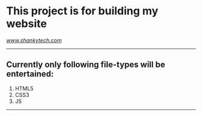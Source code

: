 This project is for building my website  
===
*www.shankytech.com*

-----
Currently only following file-types will be entertained:
---
1. HTML5
2. CSS3
3. JS
---

